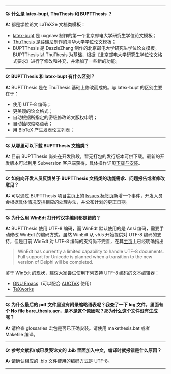 
---

**Q: 什么是 latex-bupt, ThuThesis 和 BUPTThesis ？**

**A:** 都是学位论文 LaTeX2e 文档类模板：
  * [latex-bupt](http://code.google.com/p/latex-bupt) 是 uxgnaw 制作的第一个北京邮电大学研究生学位论文模板；
  * [ThuThesis](http://thuthesis.sourceforge.net/) 是[薛瑞尼](http://xueruini.myipcn.org/)制作的清华大学学位论文模板；
  * BUPTThesis 是 DazzleZhang 制作的北京邮电大学研究生学位论文模板。BUPTThesis 以 ThuThesis 为基础，根据《北京邮电大学研究生学位论文格式要求》进行了修改和补充，并添加了一些新的功能。

---


**Q: BUPTThesis 和 latex-bupt 有什么区别？**

**A:** BUPTThesis 是在 ThuThesis 基础上修改而成的。与 latex-bupt 的区别主要在于：
  * 使用 UTF-8 编码；
  * 更美观的论文格式；
  * 自动根据所指定的密级修改论文版权申明；
  * 自动抽取缩略语表；
  * 用 BibTeX 产生发表论文列表；

---


**Q: 从哪里可以下载 BUPTThesis 文档类？**

**A:** 目前 BUPTThesis 尚处在开发阶段，暂无打包的发行版本可供下载。最新的开发版本可以利用 Subversion 客户端获得，具体操作详见[下载与安装](DownloadInstall.md)。

---



**Q: 如何向开发人员反馈关于 BUPTThesis 文档类的功能需求、问题报告或者修改意见？**

**A:** 可以通过 BUPTThesis 项目主页上的 [Issues 标签页](http://code.google.com/p/buptthesis/issues/list)新增一个事件，开发人员会根据具体情况安排相应的处理办法，并公布计划的更正日期。

---



**Q: 为什么用 WinEdt 打开时汉字编码都是错的？**

**A:** BUPTThesis 使用 UTF-8 编码，而 WinEdt 默认使用的是 Ansi 编码，需要手动修改 WinEdt 的编码方式。虽然 WinEdt 从 v5.5 开始提供对 UTF-8 编码的支持，但是目前 WinEdt 对 UTF-8 编码的支持尚不完善，在其[主页](http://www.winedt.com/about.html)上已经明确指出
<blockquote>
WinEdt has currently a limited capability to handle UTF-8 documents. Full support for Unicode is planned when a transition to the new version of Delphi will be completed.<br>
</blockquote>

鉴于 WinEdt 的现状，建议大家尝试使用下列支持 UTF-8 编码的文本编辑器：
  * [GNU Emacs](http://www.gnu.org/software/emacs/)（可以配合 [AUCTeX](http://www.gnu.org/software/auctex/) 使用）
  * [TeXworks](http://code.google.com/p/texworks/)

---



**Q: 为什么最后的 pdf 文件里没有附录缩略语表呢？我查了一下 log 文件，里面有个 No file bare\_thesis.acr，是不是这个原因呢？那为什么这个文件没有生成呢？**

**A:** 请检查 glossaries 宏包是否已正确安装。请使用 makethesis.bat 或者 Makefile 编译。

---



**Q: 参考文献和/或已发表论文的 .bib 里面加入中文，编译时就报错是什么原因？**

**A:** 请确认相应的 .bib 文件使用的编码方式是 UTF-8。

---
